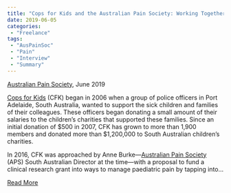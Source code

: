 ```yaml
---
title: "Cops for Kids and the Australian Pain Society: Working Together to Support Research into Pain in Childhood"
date: 2019-06-05
categories:
 - "Freelance"
tags:
 - "AusPainSoc"
 - "Pain" 
 - "Interview"
 - "Summary"
---
```


<!--more-->

[Australian Pain Society](https://www.apsoc.org.au/), June 2019

[Cops for Kids](https://www.copsforkids.org.au/) (CFK) began in 2006 when a group of police officers in Port Adelaide, South Australia, wanted to support the sick children and families of their colleagues. These officers began donating a small amount of their salaries to the children’s charities that supported these families. Since an initial donation of $500 in 2007, CFK has grown to more than 1,900 members and donated more than $1,200,000 to South Australian children’s charities.

In 2016, CFK was approached by Anne Burke—[Australian Pain Society](https://www.apsoc.org.au/Home) (APS) South Australian Director at the time—with a proposal to fund a clinical research grant into ways to manage paediatric pain by tapping into... 

[Read More](/files/content/posts/aps-cfk/cfksummary.pdf)